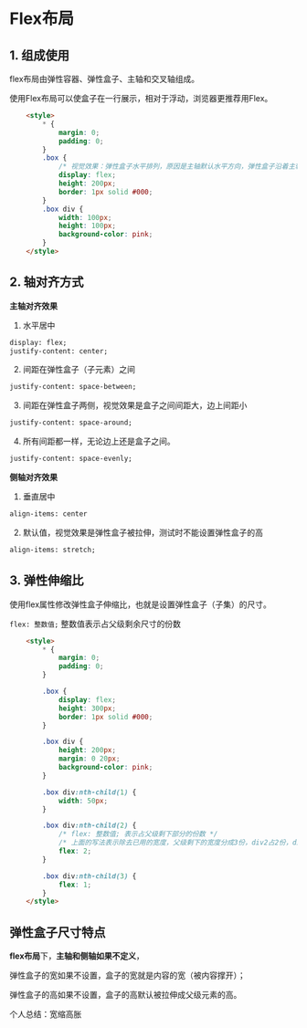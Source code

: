 # Flex布局

## 1. 组成使用

flex布局由弹性容器、弹性盒子、主轴和交叉轴组成。

使用Flex布局可以使盒子在一行展示，相对于浮动，浏览器更推荐用Flex。

```html
	<style>
        * {
            margin: 0;
            padding: 0;
        }
        .box {
            /* 视觉效果：弹性盒子水平排列，原因是主轴默认水平方向，弹性盒子沿着主轴排列。 */
            display: flex;
            height: 200px;
            border: 1px solid #000;
        }
        .box div {
            width: 100px;
            height: 100px;
            background-color: pink;
        }
    </style>
```

## 2. 轴对齐方式

**主轴对齐效果**

1. 水平居中

```html
display: flex;
justify-content: center;
```

2. 间距在弹性盒子（子元素）之间

```html
justify-content: space-between;
```

3. 间距在弹性盒子两侧，视觉效果是盒子之间间距大，边上间距小

```html
justify-content: space-around;
```

4. 所有间距都一样，无论边上还是盒子之间。

```html
justify-content: space-evenly;
```

**侧轴对齐效果**

1. 垂直居中

```html
align-items: center
```

2. 默认值，视觉效果是弹性盒子被拉伸，测试时不能设置弹性盒子的高

```html
align-items: stretch;
```

## 3. 弹性伸缩比

使用flex属性修改弹性盒子伸缩比，也就是设置弹性盒子（子集）的尺寸。

`flex: 整数值;` 整数值表示占父级剩余尺寸的份数

```html
	<style>
        * {
            margin: 0;
            padding: 0;
        }

        .box {
            display: flex;
            height: 300px;
            border: 1px solid #000;
        }

        .box div {
            height: 200px;
            margin: 0 20px;
            background-color: pink;
        }

        .box div:nth-child(1) {
            width: 50px;
        }

        .box div:nth-child(2) {
            /* flex: 整数值; 表示占父级剩下部分的份数 */
            /* 上面的写法表示除去已用的宽度，父级剩下的宽度分成3份，div2占2份，div3占1份 */
            flex: 2;
        }

        .box div:nth-child(3) {
            flex: 1;
        }
    </style>
```



## 弹性盒子尺寸特点

**flex布局**下，**主轴和侧轴如果不定义**，

弹性盒子的宽如果不设置，盒子的宽就是内容的宽（被内容撑开）；

弹性盒子的高如果不设置，盒子的高默认被拉伸成父级元素的高。

个人总结：宽缩高胀

